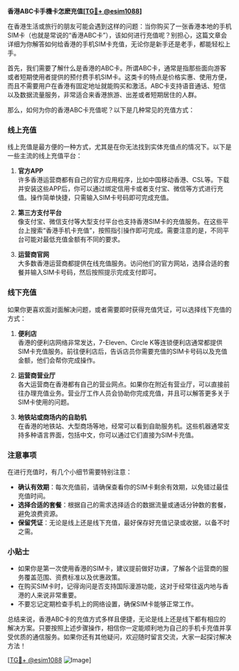 **香港ABC卡手機卡怎麽充值[[TG💪+ @esim1088](https://t.me/s/esim1088)]**

在香港生活或旅行的朋友可能会遇到这样的问题：当你购买了一张香港本地的手机SIM卡（也就是常说的“香港ABC卡”），该如何进行充值呢？别担心，这篇文章会详细为你解答如何给香港的手机SIM卡充值，无论你是新手还是老手，都能轻松上手。

首先，我们需要了解什么是香港的ABC卡。所谓ABC卡，通常是指那些面向游客或者短期使用者提供的预付费手机SIM卡。这类卡的特点是价格实惠、使用方便，而且不需要用户在香港有固定地址就能购买和激活。ABC卡支持语音通话、短信以及数据流量服务，非常适合来香港旅游、出差或者短期居住的人群。

那么，如何为你的香港ABC卡充值呢？以下是几种常见的充值方式：

### **线上充值**
线上充值是最方便的一种方式，尤其是在你无法找到实体充值点的情况下。以下是一些主流的线上充值平台：

1. **官方APP**  
许多香港运营商都有自己的官方应用程序，比如中国移动香港、CSL等。下载并安装这些APP后，你可以通过绑定信用卡或者支付宝、微信等方式进行充值。操作简单快捷，只需输入SIM卡号码即可完成充值。

2. **第三方支付平台**  
像支付宝、微信支付等大型支付平台也支持香港SIM卡的充值服务。在这些平台上搜索“香港手机卡充值”，按照指引操作即可完成。需要注意的是，不同平台可能对最低充值金额有不同的要求。

3. **运营商官网**  
大多数香港运营商都提供在线充值服务。访问他们的官方网站，选择合适的套餐并输入SIM卡号码，然后按照提示完成支付即可。

### **线下充值**
如果你更喜欢面对面解决问题，或者需要即时获得充值凭证，可以选择线下充值的方式：

1. **便利店**  
香港的便利店网络非常发达，7-Eleven、Circle K等连锁便利店通常都提供SIM卡充值服务。前往便利店后，告诉店员你需要充值的SIM卡号码以及充值金额，他们会帮你完成操作。

2. **运营商营业厅**  
各大运营商在香港都有自己的营业网点。如果你在附近有营业厅，可以直接前往办理充值业务。营业厅工作人员会协助你完成充值，并且可以解答更多关于SIM卡使用的问题。

3. **地铁站或商场内的自助机**  
在香港的地铁站、大型商场等地，经常可以看到自助服务机。这些机器通常支持多种语言界面，包括中文，你可以通过它们直接为SIM卡充值。

### **注意事项**
在进行充值时，有几个小细节需要特别注意：

- **确认有效期**：每次充值前，请确保查看你的SIM卡剩余有效期，以免错过最佳充值时间。
- **选择合适的套餐**：根据自己的需求选择适合的数据流量或通话分钟数的套餐，避免浪费资源。
- **保留凭证**：无论是线上还是线下充值，最好保存好充值记录或收据，以备不时之需。

### **小贴士**
- 如果你是第一次使用香港的SIM卡，建议提前做好功课，了解各个运营商的服务覆盖范围、资费标准以及优惠政策。
- 在购买SIM卡时，记得询问是否支持国际漫游功能，这对于经常往返内地与香港的人来说非常重要。
- 不要忘记定期检查手机上的网络设置，确保SIM卡能够正常工作。

总结来说，香港ABC卡的充值方式多样且便捷，无论是线上还是线下都有相应的解决方案。只要按照上述步骤操作，相信你一定能顺利地为自己的手机卡充值并享受优质的通信服务。如果你还有其他疑问，欢迎随时留言交流，大家一起探讨解决方法！

[[TG💪+ @esim1088](https://t.me/s/esim1088) ![Image](https://i.postimg.cc/4NQfJmqS/Snipaste-2025-05-13-00-14-12.png)]